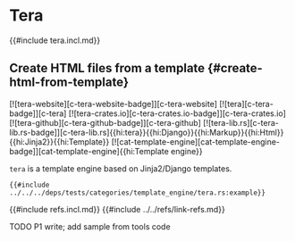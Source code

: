 # Tera

{{#include tera.incl.md}}

## Create HTML files from a template {#create-html-from-template}

[![tera-website][c-tera-website-badge]][c-tera-website] [![tera][c-tera-badge]][c-tera] [![tera-crates.io][c-tera-crates.io-badge]][c-tera-crates.io] [![tera-github][c-tera-github-badge]][c-tera-github] [![tera-lib.rs][c-tera-lib.rs-badge]][c-tera-lib.rs]{{hi:tera}}{{hi:Django}}{{hi:Markup}}{{hi:Html}}{{hi:Jinja2}}{{hi:Template}} [![cat-template-engine][cat-template-engine-badge]][cat-template-engine]{{hi:Template engine}}

`tera` is a template engine based on Jinja2/Django templates.

```rust,editable
{{#include ../../../deps/tests/categories/template_engine/tera.rs:example}}
```

{{#include refs.incl.md}}
{{#include ../../refs/link-refs.md}}

<div class="hidden">
TODO P1 write; add sample from tools code
</div>
